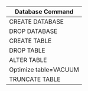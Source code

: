
|Database Command|
|----------------|
|CREATE DATABASE |
|DROP DATABASE   |
|CREATE TABLE    |
|DROP TABLE      |
|ALTER TABLE     |
|Optimize table=VACUUM|
|TRUNCATE TABLE|
